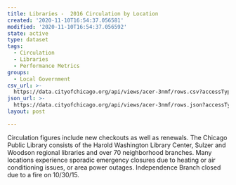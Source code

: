 ```yaml
---
title: Libraries -  2016 Circulation by Location
created: '2020-11-10T16:54:37.056581'
modified: '2020-11-10T16:54:37.056592'
state: active
type: dataset
tags:
  - Circulation
  - Libraries
  - Performance Metrics
groups:
  - Local Government
csv_url: >-
  https://data.cityofchicago.org/api/views/acer-3nmf/rows.csv?accessType=DOWNLOAD
json_url: >-
  https://data.cityofchicago.org/api/views/acer-3nmf/rows.json?accessType=DOWNLOAD
layout: post

---
```

Circulation figures include new checkouts as well as renewals. The Chicago Public Library consists of the Harold Washington Library Center, Sulzer and Woodson regional libraries and over 70 neighborhood branches. Many locations experience sporadic emergency closures due to heating or air conditioning issues, or area power outages. Independence Branch closed due to a fire on 10/30/15.
